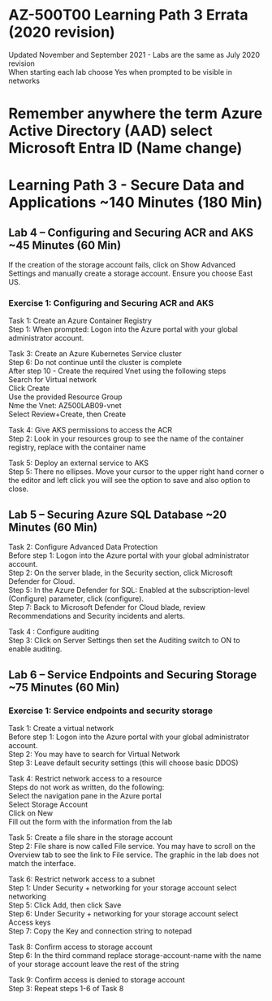 # AZ-500T00 Learning Path 3 Errata (2020 revision) 

Updated November and September 2021 - Labs are the same as July 2020 revision <br>
When starting each lab choose Yes when prompted to be visible in networks<br>

# Remember anywhere the term Azure Active Directory (AAD) select Microsoft Entra ID  (Name change)

# Learning Path 3 - Secure Data and Applications ~140 Minutes (180 Min)

## Lab 4 – Configuring and Securing ACR and AKS ~45 Minutes (60 Min)

If the creation of the storage account fails, click on Show Advanced Settings and manually create a storage account.  Ensure you choose East US. <br>

### Exercise 1:  Configuring and Securing ACR and AKS

Task 1:  Create an Azure Container Registry <br>
Step 1:  When prompted:  Logon into the Azure portal with your global administrator account. <br>

Task 3: Create an Azure Kubernetes Service cluster<br>
Step 6:  Do not continue until the cluster is complete<br>
After step 10 - Create the required Vnet using the following steps <br>
Search for Virtual network <br>
Click Create <br>
Use the provided Resource Group <br>
Nme the Vnet:  AZ500LAB09-vnet <br>
Select Review+Create, then Create <br>

Task 4:  Give AKS permissions to access the ACR <br>
Step 2:   Look in your resources group to see the name of the container registry, replace <ACRuniquename> with the container name <br>

Task 5: Deploy an external service to AKS<br>
Step 5: There no ellipses. Move your cursor to the upper right hand corner o the editor and left click you will see the option to save and also option to close.<br>

## Lab 5 – Securing Azure SQL Database ~20 Minutes (60 Min)

Task 2:  Configure Advanced Data Protection <br>
Before step 1:  Logon into the Azure portal with your global administrator account. <br>
Step 2:  On the server blade, in the Security section, click Microsoft Defender for Cloud. <br>
Step 5:  In the Azure Defender for SQL: Enabled at the subscription-level (Configure) parameter, click (configure).<br>
Step 7:  Back to Microsoft Defender for Cloud blade, review Recommendations and Security incidents and alerts. <br>

Task 4 : Configure auditing<br>
Step 3:  Click on Server Settings then set the Auditing switch to ON to enable auditing.<br>

## Lab 6 – Service Endpoints and Securing Storage ~75 Minutes (60 Min)

### Exercise 1: Service endpoints and security storage

Task 1:  Create a virtual network <br>
Before step 1:  Logon into the Azure portal with your global administrator account. <br>
Step 2:  You may have to search for Virtual Network<br>
Step 3:  Leave default security settings (this will choose basic DDOS) <br>

Task 4:  Restrict network access to a resource <br>
Steps do not work as written, do the following: <br>
Select the navigation pane in the Azure portal <br>
Select Storage Account <br>
Click on New <br>
Fill out the form with the information from the lab <br>

Task 5:  Create a file share in the storage account<br>
Step 2:  File share is now called File service.  You may have to scroll on the Overview tab to see the link to File service.  The graphic in the lab does not match the interface. <br>

Task 6: Restrict network access to a subnet<br>
Step 1:  Under Security + networking for your storage account select networking<br>
Step 5:  Click Add, then click Save<br>
Step 6:  Under Security + networking for your storage account select Access keys<br>
Step 7:  Copy the Key and connection string to notepad<br>

Task 8: Confirm access to storage account <br>
Step 6: In the third command replace storage-account-name with the name of your storage account leave the rest of the string <br>

Task 9: Confirm access is denied to storage account<br>
Step 3:  Repeat steps 1-6 of Task 8<br>
